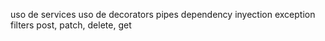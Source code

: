 uso de services
uso de decorators
pipes
dependency inyection
exception filters
post, patch, delete, get